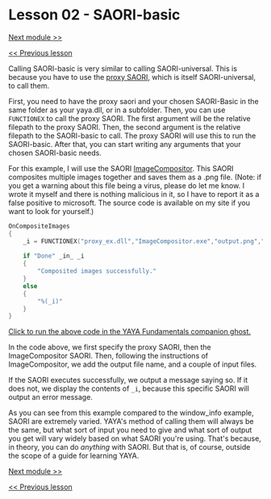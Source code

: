 # Lesson 02 - SAORI-basic

[Next module >>](https://github.com/Zichqec/YAYA_Fundamentals/blob/main/Module%2010%20-%20YAYA%20Libraries/00%20-%20YAYA%20as%20SHIORI.md)

[<< Previous lesson](https://github.com/Zichqec/YAYA_Fundamentals/blob/main/Module%20009%20-%20SAORI/01%20-%20SAORI-universal.md)

Calling SAORI-basic is very similar to calling SAORI-universal. This is because you have to use the [proxy SAORI](https://github.com/ukatech/csaori/releases/tag/saori_proxy_ex_v1.0.2), which is itself SAORI-universal, to call them.

First, you need to have the proxy saori and your chosen SAORI-Basic in the same folder as your yaya.dll, or in a subfolder. Then, you can use `FUNCTIONEX` to call the proxy SAORI. The first argument will be the relative filepath to the proxy SAORI. Then, the second argument is the relative filepath to the SAORI-basic to call. The proxy SAORI will use this to run the SAORI-basic. After that, you can start writing any arguments that your chosen SAORI-basic needs.

For this example, I will use the SAORI [ImageCompositor](https://zichqec.github.io/s-the-skeleton/saoris_plugins_tools#imagecompositor). This SAORI composites multiple images together and saves them as a .png file. (Note: if you get a warning about this file being a virus, please do let me know. I wrote it myself and there is nothing malicious in it, so I have to report it as a false positive to microsoft. The source code is available on my site if you want to look for yourself.)

```c
OnCompositeImages
{
	_i = FUNCTIONEX("proxy_ex.dll","ImageCompositor.exe","output.png","input1.png","input2.png")
	
	if "Done" _in_ _i
	{
		"Composited images successfully."
	}
	else
	{
		"%(_i)"
	}
}
```

[Click to run the above code in the YAYA Fundamentals companion ghost.](https://zichqec.github.io/s-the-skeleton/jump.html?url=x-ukagaka-link%3Atype%3Devent%26ghost%3DYAYA%20Fundamentals%26info%3DOnExample.M9.L2.CompositeImages)

In the code above, we first specify the proxy SAORI, then the ImageCompositor SAORI. Then, following the instructions of ImageCompositor, we add the output file name, and a couple of input files.

If the SAORI executes successfully, we output a message saying so. If it does not, we display the contents of `_i`, because this specific SAORI will output an error message.

As you can see from this example compared to the window_info example, SAORI are extremely varied. YAYA's method of calling them will always be the same, but what sort of input you need to give and what sort of output you get will vary widely based on what SAORI you're using. That's because, in theory, you can do *anything* with SAORI. But that is, of course, outside the scope of a guide for learning YAYA.

[Next module >>](https://github.com/Zichqec/YAYA_Fundamentals/blob/main/Module%2010%20-%20YAYA%20Libraries/00%20-%20YAYA%20as%20SHIORI.md)

[<< Previous lesson](https://github.com/Zichqec/YAYA_Fundamentals/blob/main/Module%20009%20-%20SAORI/01%20-%20SAORI-universal.md)